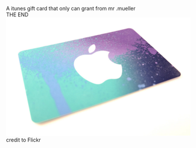 A itunes gift card that only can grant from mr .mueller  
THE END   
![gift card](../../../picture/gift.jpg)  
credit to Flickr